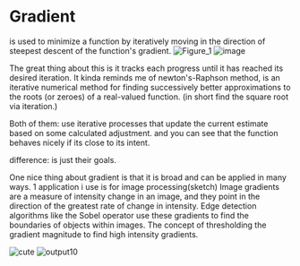 # Gradient
is used to minimize a function by iteratively moving in the direction of steepest descent of the function's gradient. 
![Figure_1](https://github.com/le-nicolas/Gradient/assets/112614851/dcabb3e5-355b-4939-8a9d-5113bc6a124b)  ![image](https://github.com/le-nicolas/Gradient/assets/112614851/42adefc1-f942-4bce-a6da-9e3a070c1d60)

The great thing about this is it tracks each progress until it has reached its desired iteration.
It kinda reminds me of newton's-Raphson method, is an iterative numerical method for finding successively better approximations to the roots (or zeroes) of a real-valued function. (in short find the square root via iteration.)

Both of them:
use iterative processes that update the current estimate based on some calculated adjustment.
and you can see that the function behaves nicely if its close to its intent.

difference: 
is just their goals.

One nice thing about gradient is that it is broad and can be applied in many ways.
1 application i use is for image processing(sketch)
Image gradients are a measure of intensity change in an image, and they point in the direction of the greatest rate of change in intensity. 
Edge detection algorithms like the Sobel operator use these gradients to find the boundaries of objects within images. 
The concept of thresholding the gradient magnitude to find high intensity gradients.

![cute](https://github.com/le-nicolas/Gradient/assets/112614851/b0da6ea7-eedc-49bc-b494-634824bb01b2)  ![output10](https://github.com/le-nicolas/Gradient/assets/112614851/99c957f8-f93d-4f1f-9c5d-764092091ecb)

